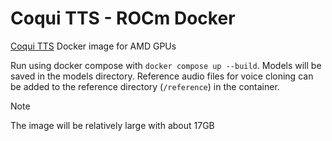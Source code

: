 # Coqui TTS - ROCm Docker

[Coqui TTS](https://github.com/idiap/coqui-ai-TTS) Docker image for AMD GPUs

Run using docker compose with `docker compose up --build`. Models will be saved in the models directory. Reference audio files for voice cloning can be added to the reference directory (`/reference`) in the container.

> [!NOTE]
> The image will be relatively large with about 17GB
